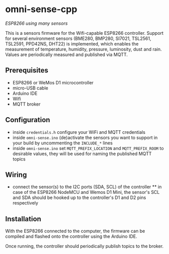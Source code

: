 # omni-sense-cpp

_ESP8266 using many sensors_

This is a sensors firmware for the Wifi-capable ESP8266 controller.
Support for several environment sensors (BME280, BMP280, SI7021, TSL2561, TSL2591, PPD42NS, DHT22) is implemented, which enables the measurement of temperature, humidity, pressure, luminosity, dust and rain.
Values are periodically measured and published via MQTT.

## Prerequisites

* ESP8266 or WeMos D1 microcontroller
* micro-USB cable
* Arduino IDE
* Wifi
* MQTT broker

## Configuration

* inside `credentials.h` configure your WiFi and MQTT credentials
* inside `omni-sense.ino` (de)activate the sensors you want to support in your build by uncommenting the `INCLUDE_*` lines
* inside `omni-sense.ino` set `MQTT_PREFIX_LOCATION` and `MQTT_PREFIX_ROOM` to desirable values, they will be used for naming the published MQTT topics

## Wiring

* connect the sensor(s) to the I2C ports (SDA, SCL) of the controller
** in case of the ESP8266 NodeMCU and Wemos D1 Mini, the sensor's SCL and SDA should be hooked up to the controller's D1 and D2 pins respectively

## Installation

With the ESP8266 connected to the computer, the firmware can be compiled and flashed onto the controller using the Arduino IDE.

Once running, the controller should periodically publish topics to the broker.
